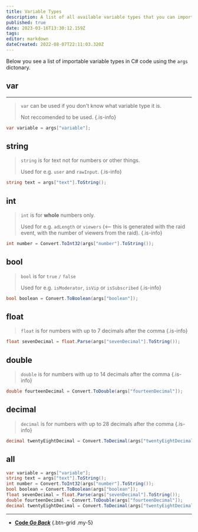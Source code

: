 ```yaml
---
title: Variable Types
description: A list of all available variable types that you can import in to your code
published: true
date: 2023-03-16T13:30:12.159Z
tags: 
editor: markdown
dateCreated: 2022-08-07T22:11:03.320Z
---
```


Below you see a list of importable variable types in C# code using the `args` dictonary.

## var
---

> `var` can be used if you don't know what variable type it is.
>
> Not reccomended to be used.
{.is-info}
```csharp
var variable = args["variable"];
```

## string

> `string` is for text not for numbers or other things.
>
> Used for e.g. `user` and `rawInput`.
{.is-info}

```csharp
string text = args["text"].ToString();
```

## int

> `int` is for **whole** numbers only.
>
> Used for e.g. `adLength` or `viewers` (<-- this is generated with the raid event, with the number of viewers from the raid).
{.is-info}

```csharp
int number = Convert.ToInt32(args["number"].ToString());
```

## bool

> `bool` is for `true` `/` `false`
>
> Used for e.g. `isModerator`, `isVip` or `isSubscribed`
{.is-info}

```csharp
bool boolean = Convert.ToBoolean(args["boolean"]);
```

## float

> `float` is for numbers with up to 7 decimals after the comma
{.is-info}

```csharp
float sevenDecimal = float.Parse(args["sevenDecimal"].ToString());
```

## double

> `double` is for numbers with up to 14 decimals after the comma
{.is-info}

```csharp
double fourteenDecimal = Convert.ToDouble(args["fourteenDecimal"]);
```

## decimal

> `decimal` is for numbers with up to 28 decimals after the comma
{.is-info}

```csharp
decimal twentyEightDecimal = Convert.ToDecimal(args["twentyEightDecimal"]);
```

## all

```csharp
var variable = args["variable"];
string text = args["text"].ToString();
int number = Convert.ToInt32(args["number"].ToString());
bool boolean = Convert.ToBoolean(args["boolean"]);
float sevenDecimal = float.Parse(args["sevenDecimal"].ToString());
double fourteenDecimal = Convert.ToDouble(args["fourteenDecimal"]);
decimal twentyEightDecimal = Convert.ToDecimal(args["twentyEightDecimal"]);
```

---

- [<i class="mdi mdi-chevron-left"></i> **Code *Go Back***](/Sub-Actions/Code)
{.btn-grid .my-5}